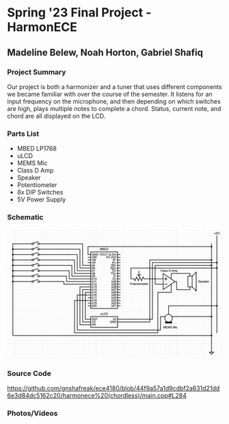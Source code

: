# Spring '23 Final Project - HarmonECE

## Madeline Belew, Noah Horton, Gabriel Shafiq

### Project Summary

Our project is both a harmonizer and a tuner that uses different components we became familiar with over the course of the semester. It listens for an input frequency on the microphone, and then depending on which switches are high, plays multiple notes to complete a chord. Status, current note, and chord are all displayed on the LCD.

### Parts List

- MBED LP1768
- uLCD
- MEMS Mic
- Class D Amp
- Speaker
- Potentiometer
- 8x DIP Switches
- 5V Power Supply

### Schematic

![](https://github.com/gnshafreak/ece4180/blob/main/docs/circuit.png?raw=true)

### Source Code

https://github.com/gnshafreak/ece4180/blob/44f9a57a1d9cdbf2a631d21dd6e3d84dc5162c20/harmonece%20(chordless)/main.cpp#L284


### Photos/Videos


